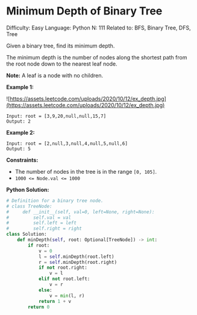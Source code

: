 # Minimum Depth of Binary Tree

Difficulty: Easy
Language: Python
N: 111
Related to: BFS, Binary Tree, DFS, Tree

Given a binary tree, find its minimum depth.

The minimum depth is the number of nodes along the shortest path from the root node down to the nearest leaf node.

**Note:** A leaf is a node with no children.

**Example 1:**

![https://assets.leetcode.com/uploads/2020/10/12/ex_depth.jpg](https://assets.leetcode.com/uploads/2020/10/12/ex_depth.jpg)

```
Input: root = [3,9,20,null,null,15,7]
Output: 2

```

**Example 2:**

```
Input: root = [2,null,3,null,4,null,5,null,6]
Output: 5

```

**Constraints:**

- The number of nodes in the tree is in the range `[0, 105]`.
- `1000 <= Node.val <= 1000`

**Python Solution:**

```python
# Definition for a binary tree node.
# class TreeNode:
#     def __init__(self, val=0, left=None, right=None):
#         self.val = val
#         self.left = left
#         self.right = right
class Solution:
    def minDepth(self, root: Optional[TreeNode]) -> int:
        if root:
            v = 0
            l = self.minDepth(root.left)
            r = self.minDepth(root.right)
            if not root.right:
                v = l
            elif not root.left:
                v = r
            else:
                v = min(l, r)
            return 1 + v
        return 0
```
